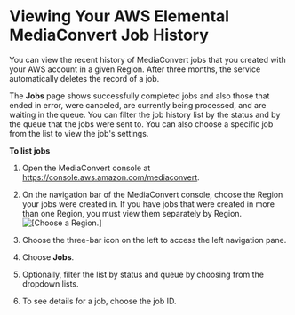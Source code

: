# Viewing Your AWS Elemental MediaConvert Job History<a name="viewing-job-history"></a>

You can view the recent history of MediaConvert jobs that you created with your AWS account in a given Region\. After three months, the service automatically deletes the record of a job\.

The **Jobs** page shows successfully completed jobs and also those that ended in error, were canceled, are currently being processed, and are waiting in the queue\. You can filter the job history list by the status and by the queue that the jobs were sent to\. You can also choose a specific job from the list to view the job's settings\.

**To list jobs**

1. Open the MediaConvert console at [https://console\.aws\.amazon\.com/mediaconvert](https://console.aws.amazon.com/mediaconvert)\.

1. On the navigation bar of the MediaConvert console, choose the Region your jobs were created in\. If you have jobs that were created in more than one Region, you must view them separately by Region\.  
![\[Choose a Region.\]](http://docs.aws.amazon.com/mediaconvert/latest/ug/images/regions-list.png)

1. Choose the three\-bar icon on the left to access the left navigation pane\.

1. Choose **Jobs**\.

1. Optionally, filter the list by status and queue by choosing from the dropdown lists\.

1. To see details for a job, choose the job ID\.